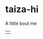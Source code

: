 # taiza-hi
A little bout me
<center>
  <table>
    <tr>
      <td><img src=""></img></td>
    </tr>
  </table>
</center>
